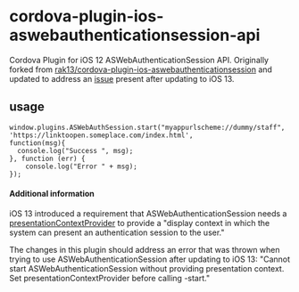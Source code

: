 # cordova-plugin-ios-aswebauthenticationsession-api
Cordova Plugin for iOS 12 ASWebAuthenticationSession API. Originally forked from [rak13/cordova-plugin-ios-aswebauthenticationsession](https://github.com/rak13/cordova-plugin-ios-aswebauthenticationsession) and updated to address an [issue](https://github.com/rak13/cordova-plugin-ios-aswebauthenticationsession/issues/1) present after updating to iOS 13.

## usage
    window.plugins.ASWebAuthSession.start("myappurlscheme://dummy/staff", 'https://linktoopen.someplace.com/index.html',
    function(msg){
      console.log("Success ", msg);
    }, function (err) {
        console.log("Error " + msg);
    });

#### Additional information

iOS 13 introduced a requirement that ASWebAuthenticationSession needs a [presentationContextProvider](https://developer.apple.com/documentation/authenticationservices/aswebauthenticationsession/3237232-presentationcontextprovider) to provide a "display context in which the system can present an authentication session to the user."

The changes in this plugin should address an error that was thrown when trying to use ASWebAuthenticationSession after updating to iOS 13:
"Cannot start ASWebAuthenticationSession without providing presentation context. Set presentationContextProvider before calling -start."
